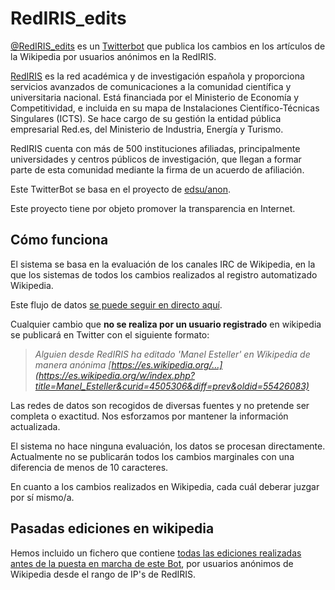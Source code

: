 # RedIRIS_edits

[@RedIRIS_edits](https://twitter.com/RedIRIS_edits) es un [Twitterbot](http://en.wikipedia.org/wiki/Twitterbot) que publica los cambios en los artículos de la Wikipedia por usuarios anónimos en la RedIRIS.

[RedIRIS](http://www.rediris.es) es la red académica y de investigación española y proporciona servicios avanzados de comunicaciones a la comunidad científica y universitaria nacional. Está financiada por el Ministerio de Economía y Competitividad, e incluida en su mapa de Instalaciones Científico-Técnicas Singulares (ICTS). Se hace cargo de su gestión la entidad pública empresarial Red.es, del Ministerio de Industria, Energía y Turismo.

RedIRIS cuenta con más de 500 instituciones afiliadas, principalmente universidades y centros públicos de investigación, que llegan a formar parte de esta comunidad mediante la firma de un acuerdo de afiliación.

Este TwitterBot se basa en el proyecto de [edsu/anon](https://github.com/edsu/anon). 

Este proyecto tiene por objeto promover la transparencia en Internet.

## Cómo funciona

El sistema se basa en la evaluación de los canales IRC de Wikipedia, en la que los sistemas de todos los cambios realizados al registro automatizado Wikipedia.

Este flujo de datos [se puede seguir en directo aquí](http://wikistream.wmflabs.org). 

Cualquier cambio que **no se realiza por un usuario registrado** en wikipedia se publicará en Twitter con el siguiente formato:

> _Alguien desde RedIRIS ha editado 'Manel Esteller' en Wikipedia de manera anónima [https://es.wikipedia.org/…](https://es.wikipedia.org/w/index.php?title=Manel_Esteller&curid=4505306&diff=prev&oldid=55426083)_


Las redes de datos son recogidos de diversas fuentes y no pretende ser completa o exactitud. Nos esforzamos por mantener la información actualizada. 

El sistema no hace ninguna evaluación, los datos se procesan directamente. Actualmente no se publicarán todos los cambios marginales con una diferencia de menos de 10 caracteres.

En cuanto a los cambios realizados en Wikipedia, cada cuál deberar juzgar por sí mismo/a.


## Pasadas ediciones en wikipedia

Hemos incluido un fichero que contiene [todas las ediciones realizadas antes de la puesta en marcha de este Bot](blob/master/rediris_parl_wikipedia.md), por usuarios anónimos de Wikipedia desde el rango de IP's de RedIRIS.





